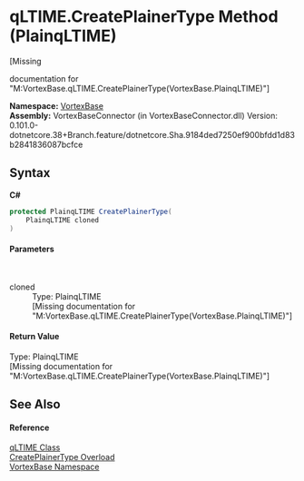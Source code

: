 # qLTIME.CreatePlainerType Method (PlainqLTIME)
 

\[Missing <summary> documentation for "M:VortexBase.qLTIME.CreatePlainerType(VortexBase.PlainqLTIME)"\]

**Namespace:**&nbsp;<a href="N_VortexBase.md">VortexBase</a><br />**Assembly:**&nbsp;VortexBaseConnector (in VortexBaseConnector.dll) Version: 0.101.0-dotnetcore.38+Branch.feature/dotnetcore.Sha.9184ded7250ef900bfdd1d83b2841836087bcfce

## Syntax

**C#**<br />
``` C#
protected PlainqLTIME CreatePlainerType(
	PlainqLTIME cloned
)
```


#### Parameters
&nbsp;<dl><dt>cloned</dt><dd>Type: PlainqLTIME<br />\[Missing <param name="cloned"/> documentation for "M:VortexBase.qLTIME.CreatePlainerType(VortexBase.PlainqLTIME)"\]</dd></dl>

#### Return Value
Type: PlainqLTIME<br />\[Missing <returns> documentation for "M:VortexBase.qLTIME.CreatePlainerType(VortexBase.PlainqLTIME)"\]

## See Also


#### Reference
<a href="T_VortexBase_qLTIME.md">qLTIME Class</a><br /><a href="Overload_VortexBase_qLTIME_CreatePlainerType.md">CreatePlainerType Overload</a><br /><a href="N_VortexBase.md">VortexBase Namespace</a><br />